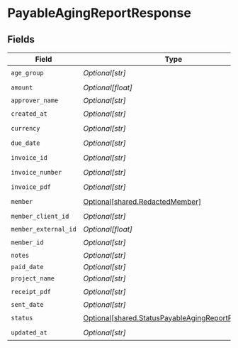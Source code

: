 # PayableAgingReportResponse


## Fields

| Field                                                                                                            | Type                                                                                                             | Required                                                                                                         | Description                                                                                                      |
| ---------------------------------------------------------------------------------------------------------------- | ---------------------------------------------------------------------------------------------------------------- | ---------------------------------------------------------------------------------------------------------------- | ---------------------------------------------------------------------------------------------------------------- |
| `age_group`                                                                                                      | *Optional[str]*                                                                                                  | :heavy_check_mark:                                                                                               | N/A                                                                                                              |
| `amount`                                                                                                         | *Optional[float]*                                                                                                | :heavy_check_mark:                                                                                               | N/A                                                                                                              |
| `approver_name`                                                                                                  | *Optional[str]*                                                                                                  | :heavy_minus_sign:                                                                                               | N/A                                                                                                              |
| `created_at`                                                                                                     | *Optional[str]*                                                                                                  | :heavy_check_mark:                                                                                               | N/A                                                                                                              |
| `currency`                                                                                                       | *Optional[str]*                                                                                                  | :heavy_check_mark:                                                                                               | N/A                                                                                                              |
| `due_date`                                                                                                       | *Optional[str]*                                                                                                  | :heavy_check_mark:                                                                                               | N/A                                                                                                              |
| `invoice_id`                                                                                                     | *Optional[str]*                                                                                                  | :heavy_check_mark:                                                                                               | N/A                                                                                                              |
| `invoice_number`                                                                                                 | *Optional[str]*                                                                                                  | :heavy_check_mark:                                                                                               | N/A                                                                                                              |
| `invoice_pdf`                                                                                                    | *Optional[str]*                                                                                                  | :heavy_check_mark:                                                                                               | N/A                                                                                                              |
| `member`                                                                                                         | [Optional[shared.RedactedMember]](undefined/models/shared/redactedmember.md)                                     | :heavy_check_mark:                                                                                               | N/A                                                                                                              |
| `member_client_id`                                                                                               | *Optional[str]*                                                                                                  | :heavy_check_mark:                                                                                               | N/A                                                                                                              |
| `member_external_id`                                                                                             | *Optional[float]*                                                                                                | :heavy_minus_sign:                                                                                               | N/A                                                                                                              |
| `member_id`                                                                                                      | *Optional[str]*                                                                                                  | :heavy_check_mark:                                                                                               | N/A                                                                                                              |
| `notes`                                                                                                          | *Optional[str]*                                                                                                  | :heavy_minus_sign:                                                                                               | N/A                                                                                                              |
| `paid_date`                                                                                                      | *Optional[str]*                                                                                                  | :heavy_minus_sign:                                                                                               | N/A                                                                                                              |
| `project_name`                                                                                                   | *Optional[str]*                                                                                                  | :heavy_minus_sign:                                                                                               | N/A                                                                                                              |
| `receipt_pdf`                                                                                                    | *Optional[str]*                                                                                                  | :heavy_check_mark:                                                                                               | N/A                                                                                                              |
| `sent_date`                                                                                                      | *Optional[str]*                                                                                                  | :heavy_minus_sign:                                                                                               | N/A                                                                                                              |
| `status`                                                                                                         | [Optional[shared.StatusPayableAgingReportResponse]](undefined/models/shared/statuspayableagingreportresponse.md) | :heavy_check_mark:                                                                                               | N/A                                                                                                              |
| `updated_at`                                                                                                     | *Optional[str]*                                                                                                  | :heavy_check_mark:                                                                                               | N/A                                                                                                              |